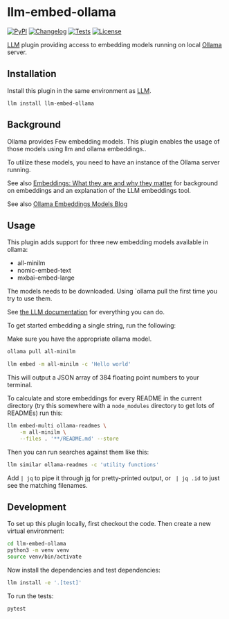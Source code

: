 # llm-embed-ollama

[![PyPI](https://img.shields.io/pypi/v/llm-embed-ollama.svg)](https://pypi.org/project/llm-embed-ollama/)
[![Changelog](https://img.shields.io/github/v/release/sukhbinder/llm-embed-ollama?include_prereleases&label=changelog)](https://github.com/sukhbinder/llm-embed-ollama/releases)
[![Tests](https://github.com/sukhbinder/llm-embed-ollama/workflows/Test/badge.svg)](https://github.com/sukhbinder/llm-embed-ollama/actions?query=workflow%3ATest)
[![License](https://img.shields.io/badge/license-Apache%202.0-blue.svg)](https://github.com/sukhbinder/llm-embed-ollama/blob/main/LICENSE)

[LLM](https://llm.datasette.io/) plugin providing access to embedding models running on local [Ollama](https://ollama.ai) server.


## Installation

Install this plugin in the same environment as [LLM](https://llm.datasette.io/).

    llm install llm-embed-ollama

## Background

Ollama provides Few embedding models. This plugin enables the usage of those models using llm and ollama embeddings..

To utilize these models, you need to have an instance of the Ollama server running.

See also [Embeddings: What they are and why they matter](https://simonillison.net/2023/Oct/23/embeddings/) for background on embeddings and an explanation of the LLM embeddings tool.

See also [Ollama Embeddings Models Blog](https://ollama.com/blog/embedding-models)


## Usage

This plugin adds support for three new embedding models available in ollama:

- all-minilm
- nomic-embed-text
- mxbai-embed-large

The models needs to be downloaded. Using `ollama pull <model-name> the first time you try to use them.

See [the LLM documentation](https://llm.datasette.io/en/stable/embeddings/index.html) for everything you can do.

To get started embedding a single string, run the following:

Make sure you have the appropriate ollama model.

```bash
ollama pull all-minilm
```

```bash
llm embed -m all-minilm -c 'Hello world'
```
This will output a JSON array of 384 floating point numbers to your terminal.

To calculate and store embeddings for every README in the current directory (try this somewhere with a `node_modules` directory to get lots of READMEs) run this:

```bash
llm embed-multi ollama-readmes \
    -m all-minilm \
    --files . '**/README.md' --store
```

Then you can run searches against them like this:

```bash
llm similar ollama-readmes -c 'utility functions'
```
Add `| jq` to pipe it through [jq](https://jqlang.github.io/jq/) for pretty-printed output, or ` | jq .id` to just see the matching filenames.

## Development

To set up this plugin locally, first checkout the code. Then create a new virtual environment:

```bash
cd llm-embed-ollama
python3 -m venv venv
source venv/bin/activate
```

Now install the dependencies and test dependencies:

```bash
llm install -e '.[test]'
```

To run the tests:
```bash
pytest
```
